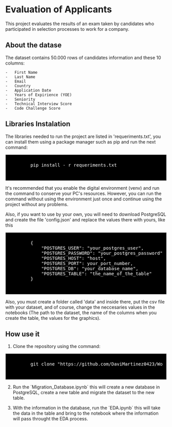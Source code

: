 # Evaluation of Applicants

This project evaluates the results of an exam taken by candidates who participated in selection processes to work for a company.

## About the datase

The dataset contains 50.000 rows of candidates information and these 10 columns:

    -   First Name
    -   Last Name
    -   Email
    -   Country
    -   Application Date
    -   Years of Expirience (YOE)
    -   Seniority
    -   Technical Interview Score
    -   Code Challenge Score

## Libraries Instalation

The libraries needed to run the project are listed in 'requeriments.txt', you can install them using a package manager such as pip and run the next command:

<div style="background-color: #000000;font-size: 14px ;color: #FFFFFF; padding: 10px; border: 1px solid #ccc">
    <pre>
        pip install - r requeriments.txt
    </pre>
</div>

It's recommended that you enable the digital environment (venv) and run the command to conserve your PC's resources.
However, you can run the command without using the environment just once and continue using the project without any problems.

Also, if you want to use by your own, you will need to download PostgreSQL and create the file 'config.json' and replace the values there with yours, like this

<div style="background-color: #000000;font-size: 14px ;color: #FFFFFF; padding: 10px; border: 1px solid #ccc">
    <pre>
        {
            "POSTGRES_USER": "your_postgres_user",
            "POSTGRES_PASSWORD": "your_postgres_password",
            "POSTGRES_HOST": "host",
            "POSTGRES_PORT": your_port_number,
            "POSTGRES_DB": "your_database_name",
            "POSTGRES_TABLE": "the_name_of_the_table"
        }
    </pre>
</div>

Also, you must create a folder called 'data' and inside there, put the csv file with your dataset, and of course, change the neccesaries values in the notebooks (The path to the dataset, the name of the columns when you create the table, the values for the graphics).

## How use it

1.  Clone the repository using the command:

<div style="background-color: #000000;font-size: 14px ;color: #FFFFFF; padding: 10px; border: 1px solid #ccc">
    <pre>
        git clone "https://github.com/DaviMartinez0423/Workshop_ETL"
    </pre>
</div>

2.  Run the ´Migration_Database.ipynb´ this will create a new database in PostgreSQL, create a new table and migrate the dataset to the new table.

3.  With the information in the database, run the ´EDA.ipynb´ this will take the data in the table and bring to the notebook where the information will pass throught the EDA process.